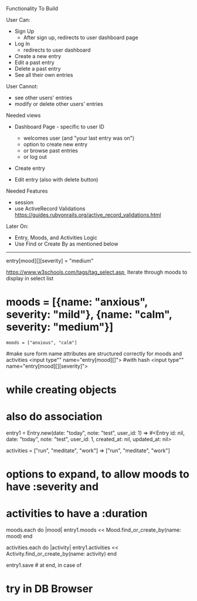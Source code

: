 Functionality To Build

User Can:
  - Sign Up
    - After sign up, redirects to user dashboard page
  - Log In
    - redirects to user dashboard
  - Create a new entry
  - Edit a past entry
  - Delete a past entry
  - See all their own entries


User Cannot:
  - see other users' entries
  - modify or delete other users' entries


Needed views
- Dashboard Page - specific to user ID
  - welcomes user (and "your last entry was on")
  - option to create new entry
  - or browse past entries
  - or log out

- Create entry
- Edit entry (also with delete button)

Needed Features
  - session
  - use ActiveRecord Validations https://guides.rubyonrails.org/active_record_validations.html

Later On:
- Entry, Moods, and Activities Logic
- Use Find or Create By as mentioned below



--------------
 entry[mood][][severity] = "medium"

 https://www.w3schools.com/tags/tag_select.asp 
  Iterate through moods to display in select list

  # moods = [{name: "anxious", severity: "mild"}, {name: "calm", severity: "medium"}]

    moods = ["anxious", "calm"]

#make sure form name attributes are structured correctly for moods and activities
  <input type"" name="entry[mood][]">
  #with hash <input type"" name="entry[mood][][severity]">

# while creating objects
# also do association

entry1 = Entry.new(date: "today", note: "test", user_id: 1)
  => #<Entry id: nil, date: "today", note: "test", user_id: 1, created_at: nil, updated_at: nil>


activities = ["run", "meditate", "work"]
  => ["run", "meditate", "work"]

# options to expand, to allow moods to have :severity and
# activities to have a :duration

  moods.each do |mood|
    entry1.moods << Mood.find_or_create_by(name: mood)
  end

  activities.each do |activity|
    entry1.activities << Activity.find_or_create_by(name: activity)
  end

entry1.save   # at end, in case of

# try in DB Browser
